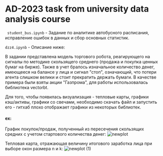 # AD-2023 task from university data analysis course  

``` student_bus.ipynb``` - Задание по аналитике автобусного расписания, исправление ошибок в данных и сбор основных статистик.



``` dzz4.ipynb ``` - Описание ниже:


В задании представлена модель торгового робота, реагирующего на сигналы по методике скользящего среднего (продажа и покупка ценных бумаг на бирже). Также в учет бралось изначальное количество денег, имеющееся на балансе у лица и сигнал "стоп", означающий, что потери агента слишком велики и стоит прекратить держать бумаги. В качестве примера были взяты акции "Газпрома", для работы использовалась библиотека vectorbt. 

Для того, чтобы появилась визуализация - тепловые карты, графики кэш/активы, графики со свечами, необходимо скачать файл и запустить его - гитхаб плохо отображает графики из некоторых библиотек.

#### ex:

График покупок/продаж, полученный из пересечения скользящих средних с учетом стартового количества денег:
![newplot](https://github.com/user-attachments/assets/7874dd6d-35bc-4a63-8a6f-58bc9c58475b)


Тепловая карта, отражающая величину итогового заработка лица при выборе окон размера n и k:
![newplot (1)](https://github.com/user-attachments/assets/ae246240-fb62-4b39-b74c-469f8d58e2c2)
 
